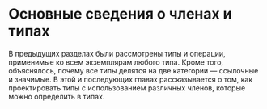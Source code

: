 #  Основные сведения о членах и типах

В предыдущих разделах были рассмотрены типы и операции, применимые ко всем экземплярам любого типа. Кроме того, объяснялось, почему все типы делятся на две категории — ссылочные и значимые. В этой и последующих главах рассказывается о том, как проектировать типы с использованием различных членов, которые можно определить в типах.



